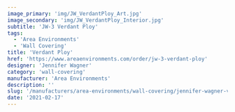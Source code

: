 ```yaml
---
image_primary: 'img/JW_VerdantPloy_Art.jpg'
image_secondary: 'img/JW_VerdantPloy_Interior.jpg'
subtitle: 'JW-3 Verdant Ploy'
tags:
  - 'Area Environments'
  - 'Wall Covering'
title: 'Verdant Ploy'
href: 'https://www.areaenvironments.com/order/jw-3-verdant-ploy'
designer: 'Jennifer Wagner'
category: 'wall-covering'
manufacturer: 'Area Environments'
description: ''
slug: '/manufacturers/area-environments/wall-covering/jennifer-wagner-verdant-ploy'
date: '2021-02-17'
---
```

